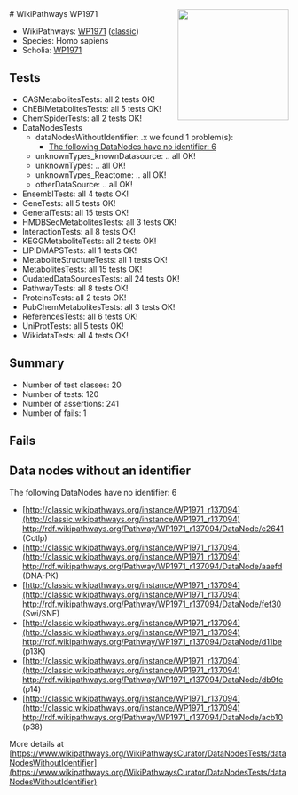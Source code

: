<img style="float: right; width: 200px" src="https://upload.wikimedia.org/wikipedia/commons/thumb/8/83/Wplogo_with_text_500.png/640px-Wplogo_with_text_500.png" />
# WikiPathways WP1971

* WikiPathways: [WP1971](https://wikipathways.org/pathways/WP1971) ([classic](https://classic.wikipathways.org/instance/WP1971))
* Species: Homo sapiens
* Scholia: [WP1971](https://scholia.toolforge.org/wikipathways/WP1971)
## Tests
* CASMetabolitesTests: all 2 tests OK!
* ChEBIMetabolitesTests: all 5 tests OK!
* ChemSpiderTests: all 2 tests OK!
* DataNodesTests
    * dataNodesWithoutIdentifier: .x we found 1 problem(s):
        * [The following DataNodes have no identifier: 6](#d2d32fa5)
    * unknownTypes_knownDatasource: .. all OK!
    * unknownTypes: .. all OK!
    * unknownTypes_Reactome: .. all OK!
    * otherDataSource: .. all OK!
* EnsemblTests: all 4 tests OK!
* GeneTests: all 5 tests OK!
* GeneralTests: all 15 tests OK!
* HMDBSecMetabolitesTests: all 3 tests OK!
* InteractionTests: all 8 tests OK!
* KEGGMetaboliteTests: all 2 tests OK!
* LIPIDMAPSTests: all 1 tests OK!
* MetaboliteStructureTests: all 1 tests OK!
* MetabolitesTests: all 15 tests OK!
* OudatedDataSourcesTests: all 24 tests OK!
* PathwayTests: all 8 tests OK!
* ProteinsTests: all 2 tests OK!
* PubChemMetabolitesTests: all 3 tests OK!
* ReferencesTests: all 6 tests OK!
* UniProtTests: all 5 tests OK!
* WikidataTests: all 4 tests OK!


## Summary

* Number of test classes: 20
* Number of tests: 120
* Number of assertions: 241
* Number of fails: 1

## Fails

<a name="d2d32fa5" />

## Data nodes without an identifier

The following DataNodes have no identifier: 6

* [http://classic.wikipathways.org/instance/WP1971_r137094](http://classic.wikipathways.org/instance/WP1971_r137094) http://rdf.wikipathways.org/Pathway/WP1971_r137094/DataNode/c2641 (Cctlp)
* [http://classic.wikipathways.org/instance/WP1971_r137094](http://classic.wikipathways.org/instance/WP1971_r137094) http://rdf.wikipathways.org/Pathway/WP1971_r137094/DataNode/aaefd (DNA-PK)
* [http://classic.wikipathways.org/instance/WP1971_r137094](http://classic.wikipathways.org/instance/WP1971_r137094) http://rdf.wikipathways.org/Pathway/WP1971_r137094/DataNode/fef30 (Swi/SNF)
* [http://classic.wikipathways.org/instance/WP1971_r137094](http://classic.wikipathways.org/instance/WP1971_r137094) http://rdf.wikipathways.org/Pathway/WP1971_r137094/DataNode/d11be (p13K)
* [http://classic.wikipathways.org/instance/WP1971_r137094](http://classic.wikipathways.org/instance/WP1971_r137094) http://rdf.wikipathways.org/Pathway/WP1971_r137094/DataNode/db9fe (p14)
* [http://classic.wikipathways.org/instance/WP1971_r137094](http://classic.wikipathways.org/instance/WP1971_r137094) http://rdf.wikipathways.org/Pathway/WP1971_r137094/DataNode/acb10 (p38)


More details at [https://www.wikipathways.org/WikiPathwaysCurator/DataNodesTests/dataNodesWithoutIdentifier](https://www.wikipathways.org/WikiPathwaysCurator/DataNodesTests/dataNodesWithoutIdentifier)

